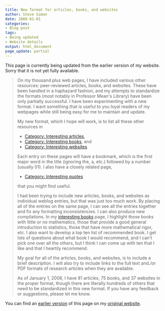 ```yaml
---
title: New format for articles, books, and websites
author: Steve Simon
date: 2008-01-01
categories:
- Blog post
tags:
- Being updated
- Website details
output: html_document
page_update: partial
---
```

This page is currently being updated from the earlier version of my website. Sorry that it is not yet fully available.

> On my thousand plus web pages, I have included various other
> resources: peer-reviewed articles, books, and websites. These have
> been handled in a haphazard fashion, and my attempts to standardize
> the formats (most notably in Professor Mean's Library) have been only
> partially successful. I have been experimenting with a new format. I
> want something that is useful to you loyal readers of my webpages
> while still being easy for me to maintain and update.
>
> My new format, which I hope will work, is to list all these other
> resources in
>
> -   [Category: Interesting
>     articles](../category/InterestingArticles.html),
> -   [Category: Interesting books](../category/InterestingBooks.html),
>     and
> -   [Category: Interesting
>     websites](../category/InterestingWebsites.html)
>
> Each entry on these pages will have a bookmark, which is the first
> major word in the title (ignoring the, a, etc.) followed by a number
> (usually 01). I also have a closely related page,
>
> -   [Category: Interesting quotes](../quote/InterestingQuotes.asp)
>
> that you might find useful.
>
> I had been trying to include new articles, books, and websites as
> individual weblog entries, but that was just too much work. By placing
> all of the entries on the same page, I can see all the entries
> together and fix any formatting inconsistencies. I can also produce
> new compilations. In my [interesting
> books](../category/InterestingBooks.html) page, I highlight those
> books with little or no mathematics, those that provide a good general
> introduction to statistics, those that have more mathematical rigor,
> etc. I also want to develop a top ten list of recommended book. I get
> lots of questions about what book I would recommend, and I can't pick
> one over all the others, but I think I can come up with ten that I
> like and that I heartily recommend.
>
> My goal for all of the articles, books, and websites, is to include a
> brief description. I will also try to include links to the full text
> and./or PDF formats of research articles when they are available.
>
> As of January 1, 2008, I have 81 articles, 75 books, and 37 websites
> in the proper format, though there are literally hundreds of others
> that need to be standardized in this new format. If you have any
> feedback or suggestions, please let me know.


You can find an [earlier version][sim1] of this page on my [original website][sim2].

[sim1]: http://www.pmean.com/08/NewFormat.html
[sim2]: http://www.pmean.com/original_site.html
